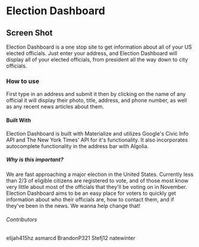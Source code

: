 # Election Dashboard
## Screen Shot
Election Dashboard is a one stop site to get information about all of your US elected officials. Just enter your address, and Election Dashboard will display all of your elected officials, from president all the way down to city officials. 

### How to use
First type in an address and submit it then by clicking on the name of any official it will display their photo, title, address, and phone number, as well as any recent news articles about them. 

#### Built With
Election Dashboard is built with Materialize and utilizes Google's Civic Info API and The New York Times' API for it's functionality. It also incorporates autocomplete functionality in the address bar with Algolia. 

##### Why is this important?
We are fast approaching a major election in the United States. Currently less than 2/3 of eligible citizens are registered to vote, and of those most know very little about most of the officials that they'll be voting on in November. Election Dashboard aims to be an easy place for voters to quickly get information about who their officials are, how to contact them, and if they've been in the news. We wanna help change that!

###### Contributors
elijah415hz
asmarcd
BrandonP321
Stefj12
natewinter

